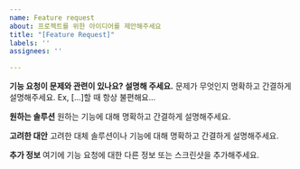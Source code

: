 ```yaml
---
name: Feature request
about: 프로젝트를 위한 아이디어를 제안해주세요
title: "[Feature Request]"
labels: ''
assignees: ''

---
```


**기능 요청이 문제와 관련이 있나요? 설명해 주세요.**
문제가 무엇인지 명확하고 간결하게 설명해주세요. Ex, [...]할 때 항상 불편해요...

**원하는 솔루션**
원하는 기능에 대해 명확하고 간결하게 설명해주세요.

**고려한 대안**
고려한 대체 솔루션이나 기능에 대해 명확하고 간결하게 설명해주세요.

**추가 정보**
여기에 기능 요청에 대한 다른 정보 또는 스크린샷을 추가해주세요.
